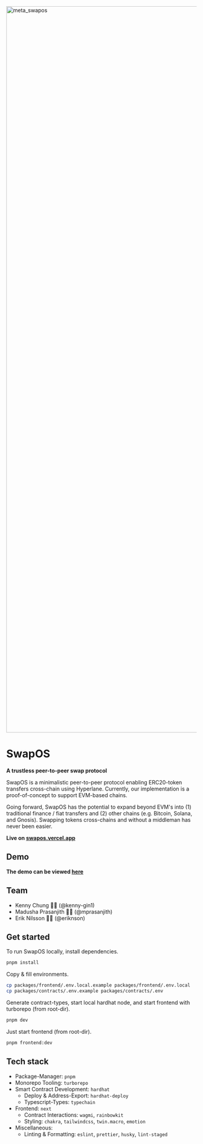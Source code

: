 <img width="1920" alt="meta_swapos" src="https://user-images.githubusercontent.com/34306844/206903178-8206bd5a-779d-4de4-bd5c-37ade5d05086.png">

# SwapOS

**A trustless peer-to-peer swap protocol**

SwapOS is a minimalistic peer-to-peer protocol enabling ERC20-token transfers cross-chain using Hyperlane. Currently, our implementation is a proof-of-concept to support EVM-based chains.

Going forward, SwapOS has the potential to expand beyond EVM's into (1) traditional finance / fiat transfers and (2) other chains (e.g. Bitcoin, Solana, and Gnosis). Swapping tokens cross-chains and without a middleman has never been easier.

**Live on [swapos.vercel.app](https://swapos.vercel.app/)**

## Demo

**The demo can be viewed [here](https://drive.google.com/file/d/1dVppu2cHt9G24Qv1eddEF_Srv9tvYmEa/view?usp=share_link)**

## Team

- Kenny Chung 👨‍🚀 (@kenny-gin1)
- Madusha Prasanjith 👨‍💻 (@mprasanjith)
- Erik Nilsson 👨‍🎨 (@eriknson)

## Get started

To run SwapOS locally, install dependencies.

```bash
pnpm install
```

Copy & fill environments.

```bash
cp packages/frontend/.env.local.example packages/frontend/.env.local
cp packages/contracts/.env.example packages/contracts/.env
```

Generate contract-types, start local hardhat node, and start frontend with turborepo (from root-dir).

```bash
pnpm dev
```

Just start frontend (from root-dir).

```bash
pnpm frontend:dev
```

## Tech stack

- Package-Manager: `pnpm`
- Monorepo Tooling: `turborepo`
- Smart Contract Development: `hardhat`
  - Deploy & Address-Export: `hardhat-deploy`
  - Typescript-Types: `typechain`
- Frontend: `next`
  - Contract Interactions: `wagmi`, `rainbowkit`
  - Styling: `chakra`, `tailwindcss`, `twin.macro`, `emotion`
- Miscellaneous:
  - Linting & Formatting: `eslint`, `prettier`, `husky`, `lint-staged`
